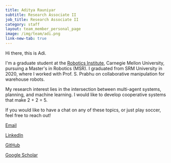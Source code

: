 ```yaml
---
title: Aditya Rauniyar
subtitle: Research Associate II
job_title: Research Associate II
category: staff
layout: team_member_personal_page
image: /img/team/adi.png
link-new-tab: true
---
```

Hi there, this is Adi.

I'm a graduate student at the [Robotics Institute](https://www.ri.cmu.edu "Robotics Institute Homepage"), Carnegie Mellon University, pursuing a Master's in Robotics (MSR). I graduated from SRM University in 2020, where I worked with Prof. S. Prabhu on collaborative manipulation for warehouse robots.

My research interest lies in the intersection between multi-agent systems, planning, and machine learning. I would like to develop cooperative systems that make 2 + 2 = 5.

If you would like to have a chat on any of these topics, or just play soccer, feel free to reach out!

[Email](mailto:rauniyar@cmu.edu)

[LinkedIn](https://www.linkedin.com/in/adi32/)

[GitHub](https://github.com/adityarauniyar)

[Google Scholar](https://scholar.google.com/citations?user=j0u4CgMAAAAJ&hl=en)
